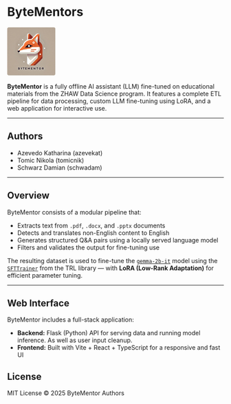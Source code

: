 # ByteMentors

![ByteMentor Logo](assets/logo_mini.png)

**ByteMentor** is a fully offline AI assistant (LLM) fine-tuned on educational materials from the ZHAW Data Science program.
It features a complete ETL pipeline for data processing, custom LLM fine-tuning using LoRA, and a web application for interactive use.

---

## Authors

- Azevedo Katharina (azevekat)
- Tomic Nikola (tomicnik)  
- Schwarz Damian (schwadam)  

---

## Overview

ByteMentor consists of a modular pipeline that:

- Extracts text from `.pdf`, `.docx`, and `.pptx` documents  
- Detects and translates non-English content to English  
- Generates structured Q&A pairs using a locally served language model  
- Filters and validates the output for fine-tuning use  

The resulting dataset is used to fine-tune the [`gemma-2b-it`](https://huggingface.co/google/gemma-2-2b-it) model using the [`SFTTrainer`](https://huggingface.co/docs/trl/en/index) from the TRL library — with **LoRA (Low-Rank Adaptation)** for efficient parameter tuning.

---

## Web Interface

ByteMentor includes a full-stack application:

- **Backend:** Flask (Python) API for serving data and running model inference. As well as user input cleanup.
- **Frontend:** Built with Vite + React + TypeScript for a responsive and fast UI  

## License

MIT License © 2025 ByteMentor Authors

